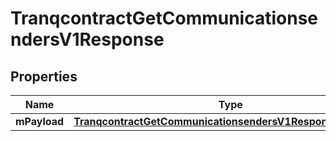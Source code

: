
# TranqcontractGetCommunicationsendersV1Response

## Properties
| Name | Type | Description | Notes |
| ------------ | ------------- | ------------- | ------------- |
| **mPayload** | [**TranqcontractGetCommunicationsendersV1ResponseMPayload**](TranqcontractGetCommunicationsendersV1ResponseMPayload.md) |  |  |



